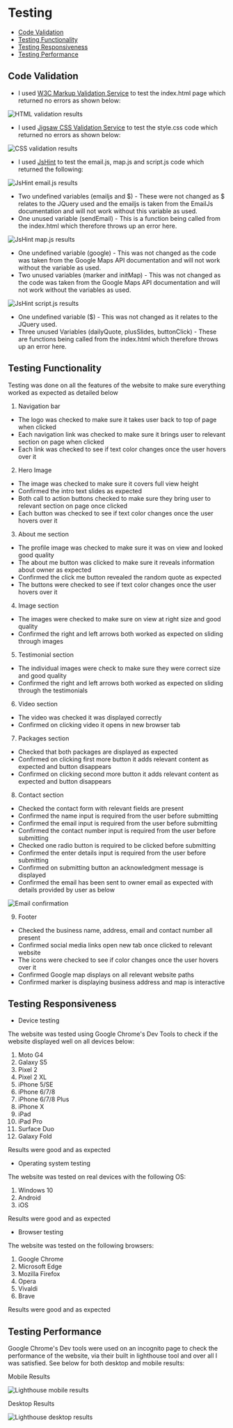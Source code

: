 # Testing

- [Code Validation](#code-validation)
- [Testing Functionality](#testing-functionality)
- [Testing Responsiveness](#testing-responsiveness)
- [Testing Performance](#testing-performance)

## **Code Validation**

- I used [W3C Markup Validation Service](https://validator.w3.org/#validate_by_input) to test the index.html page which returned no errors as shown below:

![HTML validation results](assets/images/markupValidator.png)

- I used [Jigsaw CSS Validation Service](https://jigsaw.w3.org/css-validator/validator) to test the style.css code which returned no errors as shown below:

![CSS validation results](assets/images/cssValidator.png)

- I used [JsHint](https://jshint.com/) to test the email.js, map.js and script.js code which returned the following:

![JsHint email.js results](assets/images/JsHintEmailJs.png)

  - Two undefined variables (emailjs and $) - These were not changed as $ relates to the JQuery used and the emailjs is taken from the EmailJs documentation and will not work without this variable as used.
  - One unused variable (sendEmail) - This is a function being called from the index.html which therefore throws up an error here.

![JsHint map.js results](assets/images/JsHintMap.png)

  - One undefined variable (google) - This was not changed as the code was taken from the Google Maps API documentation and will not work without the variable as used.
  - Two unused variables (marker and initMap) - This was not changed as the code was taken from the Google Maps API documentation and will not work without the variables as used.

![JsHint script.js results](assets/images/JsHintScriptFile.png)

  - One undefined variable ($) - This was not changed as it relates to the JQuery used.
  - Three unused Variables (dailyQuote, plusSlides, buttonClick) - These are functions being called from the index.html which therefore throws up an error here.

## **Testing Functionality**

Testing was done on all the features of the website to make sure everything worked as expected as detailed below

1. Navigation bar

  - The logo was checked to make sure it takes user back to top of page when clicked
  - Each navigation link was checked to make sure it brings user to relevant section on page when clicked
  - Each link was checked to see if text color changes once the user hovers over it

2. Hero Image

  - The image was checked to make sure it covers full view height
  - Confirmed the intro text slides as expected 
  - Both call to action buttons checked to make sure they bring user to relevant section on page once clicked
  - Each button was checked to see if text color changes once the user hovers over it

3. About me section

  - The profile image was checked to make sure it was on view and looked good quality
  - The about me button was clicked to make sure it reveals information about owner as expected
  - Confirmed the click me button revealed the random quote as expected
  - The buttons were checked to see if text color changes once the user hovers over it

4. Image section

  - The images were checked to make sure on view at right size and good quality
  - Confirmed the right and left arrows both worked as expected on sliding through images

5. Testimonial section

  - The individual images were check to make sure they were correct size and good quality
  - Confirmed the right and left arrows both worked as expected on sliding through the testimonials

6. Video section
 
  - The video was checked it was displayed correctly
  - Confirmed on clicking video it opens in new browser tab

7. Packages section
  
  - Checked that both packages are displayed as expected
  - Confirmed on clicking first more button it adds relevant content as expected and button disappears
  - Confirmed on clicking second more button it adds relevant content as expected and button disappears

8. Contact section

  - Checked the contact form with relevant fields are present
  - Confirmed the name input is required from the user before submitting
  - Confirmed the email input is required from the user before submitting
  - Confirmed the contact number input is required from the user before submitting
  - Checked one radio button is required to be clicked before submitting
  - Confirmed the enter details input is required from the user before submitting
  - Confirmed on submitting button an acknowledgment message is displayed
  - Confirmed the email has been sent to owner email as expected with details provided by user as below

![Email confirmation](assets/images/emailConfirmation.png)

9. Footer

  - Checked the business name, address, email and contact number all present
  - Confirmed social media links open new tab once clicked to relevant website
  - The icons were checked to see if color changes once the user hovers over it
  - Confirmed Google map displays on all relevant website paths
  - Confirmed marker is displaying business address and map is interactive

## **Testing Responsiveness**

- Device testing

The website was tested using Google Chrome's Dev Tools to check if the website displayed well on all devices below:

  1. Moto G4
  2. Galaxy S5
  3. Pixel 2
  4. Pixel 2 XL
  5. iPhone 5/SE
  6. iPhone 6/7/8
  7. iPhone 6/7/8 Plus
  8. iPhone X
  9. iPad
  10. iPad Pro
  11. Surface Duo
  12. Galaxy Fold

Results were good and as expected

- Operating system testing

The website was tested on real devices with the following OS:

  1. Windows 10
  2. Android
  3. iOS

Results were good and as expected

- Browser testing

The website was tested on the following browsers:

  1. Google Chrome
  2. Microsoft Edge
  3. Mozilla Firefox
  4. Opera
  5. Vivaldi
  6. Brave

Results were good and as expected

## **Testing Performance**

Google Chrome's Dev tools were used on an incognito page to check the performance of the website, via their built in lighthouse tool and over all I was satisfied. See below for both desktop and mobile results:

Mobile Results

![Lighthouse mobile results](assets/images/devToolsLighthouse-mobile.png)

Desktop Results

![Lighthouse desktop results](assets/images/devToolsLighthouse-desktop.png)